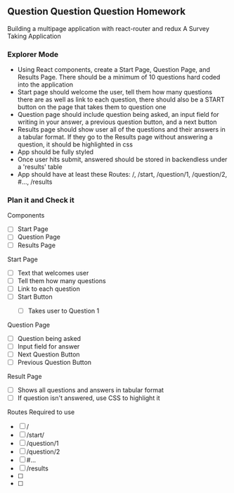 ## Question Question Question Homework
Building a multipage application with react-router and redux
A Survey Taking Application

### Explorer Mode
- Using React components, create a Start Page, Question Page, and Results Page. There should be a minimum of 10 questions hard coded into the application
- Start page should welcome the user, tell them how many questions there are as well as link to each question, there should also be a START button on the page that takes them to question one
- Question page should include question being asked, an input field for writing in your answer, a previous question button, and a next button
- Results page should show user all of the questions and their answers in a tabular format. If they go to the Results page without answering a question, it should be highlighted in css
- App should be fully styled
- Once user hits submit, answered should be stored in backendless under a 'results' table
- App should have at least these Routes:
/, /start, /question/1, /question/2, #..., /results

### Plan it and Check it

Components
- [ ] Start Page
- [ ] Question Page
- [ ] Results Page

Start Page
- [ ] Text that welcomes user
- [ ] Tell them how many questions
- [ ] Link to each question
- [ ] Start Button
  - [ ] Takes user to Question 1


Question Page
- [ ] Question being asked
- [ ] Input field for answer
- [ ] Next Question Button
- [ ] Previous Question Button

Result Page
- [ ] Shows all questions and answers in tabular format
- [ ] If question isn't answered, use CSS to highlight it

Routes Required to use
- [ ] /
- [ ] /start/
- [ ] /question/1
- [ ] /question/2
- [ ] #...
- [ ] /results
- [ ]
- [ ]
